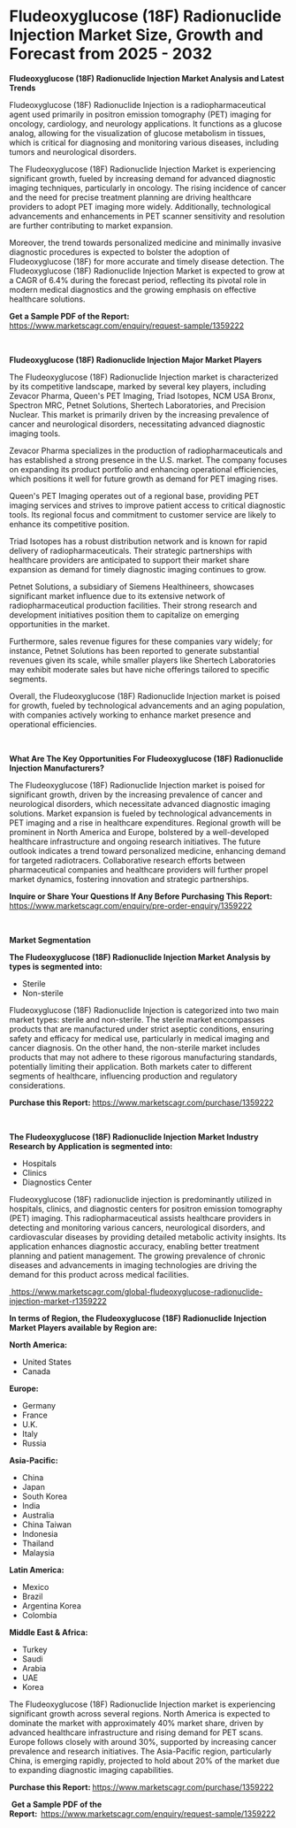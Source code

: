 <p><h1>Fludeoxyglucose (18F) Radionuclide Injection Market Size, Growth and Forecast from 2025 - 2032</h1></p><p><strong>Fludeoxyglucose (18F) Radionuclide Injection Market Analysis and Latest Trends</strong></p>
<p><p>Fludeoxyglucose (18F) Radionuclide Injection is a radiopharmaceutical agent used primarily in positron emission tomography (PET) imaging for oncology, cardiology, and neurology applications. It functions as a glucose analog, allowing for the visualization of glucose metabolism in tissues, which is critical for diagnosing and monitoring various diseases, including tumors and neurological disorders.</p><p>The Fludeoxyglucose (18F) Radionuclide Injection Market is experiencing significant growth, fueled by increasing demand for advanced diagnostic imaging techniques, particularly in oncology. The rising incidence of cancer and the need for precise treatment planning are driving healthcare providers to adopt PET imaging more widely. Additionally, technological advancements and enhancements in PET scanner sensitivity and resolution are further contributing to market expansion.</p><p>Moreover, the trend towards personalized medicine and minimally invasive diagnostic procedures is expected to bolster the adoption of Fludeoxyglucose (18F) for more accurate and timely disease detection. The Fludeoxyglucose (18F) Radionuclide Injection Market is expected to grow at a CAGR of 6.4% during the forecast period, reflecting its pivotal role in modern medical diagnostics and the growing emphasis on effective healthcare solutions.</p></p>
<p><strong>Get a Sample PDF of the Report:&nbsp;</strong> <a href="https://www.marketscagr.com/enquiry/request-sample/1359222?utm_campaign=3222&utm_medium=2&utm_source=Github&utm_content=ia&utm_term=14042025&utm_id=fludeoxyglucose-18f-radionuclide-injection">https://www.marketscagr.com/enquiry/request-sample/1359222</a></p>
<p>&nbsp;</p>
<p><strong>Fludeoxyglucose (18F) Radionuclide Injection Major Market Players</strong></p>
<p><p>The Fludeoxyglucose (18F) Radionuclide Injection market is characterized by its competitive landscape, marked by several key players, including Zevacor Pharma, Queen's PET Imaging, Triad Isotopes, NCM USA Bronx, Spectron MRC, Petnet Solutions, Shertech Laboratories, and Precision Nuclear. This market is primarily driven by the increasing prevalence of cancer and neurological disorders, necessitating advanced diagnostic imaging tools.</p><p>Zevacor Pharma specializes in the production of radiopharmaceuticals and has established a strong presence in the U.S. market. The company focuses on expanding its product portfolio and enhancing operational efficiencies, which positions it well for future growth as demand for PET imaging rises.</p><p>Queen's PET Imaging operates out of a regional base, providing PET imaging services and strives to improve patient access to critical diagnostic tools. Its regional focus and commitment to customer service are likely to enhance its competitive position.</p><p>Triad Isotopes has a robust distribution network and is known for rapid delivery of radiopharmaceuticals. Their strategic partnerships with healthcare providers are anticipated to support their market share expansion as demand for timely diagnostic imaging continues to grow.</p><p>Petnet Solutions, a subsidiary of Siemens Healthineers, showcases significant market influence due to its extensive network of radiopharmaceutical production facilities. Their strong research and development initiatives position them to capitalize on emerging opportunities in the market.</p><p>Furthermore, sales revenue figures for these companies vary widely; for instance, Petnet Solutions has been reported to generate substantial revenues given its scale, while smaller players like Shertech Laboratories may exhibit moderate sales but have niche offerings tailored to specific segments.</p><p>Overall, the Fludeoxyglucose (18F) Radionuclide Injection market is poised for growth, fueled by technological advancements and an aging population, with companies actively working to enhance market presence and operational efficiencies.</p></p>
<p>&nbsp;</p>
<p><strong>What Are The Key Opportunities For Fludeoxyglucose (18F) Radionuclide Injection Manufacturers?</strong></p>
<p><p>The Fludeoxyglucose (18F) Radionuclide Injection market is poised for significant growth, driven by the increasing prevalence of cancer and neurological disorders, which necessitate advanced diagnostic imaging solutions. Market expansion is fueled by technological advancements in PET imaging and a rise in healthcare expenditures. Regional growth will be prominent in North America and Europe, bolstered by a well-developed healthcare infrastructure and ongoing research initiatives. The future outlook indicates a trend toward personalized medicine, enhancing demand for targeted radiotracers. Collaborative research efforts between pharmaceutical companies and healthcare providers will further propel market dynamics, fostering innovation and strategic partnerships.</p></p>
<p><strong>Inquire or Share Your Questions If Any Before Purchasing This Report:</strong> <a href="https://www.marketscagr.com/enquiry/pre-order-enquiry/1359222?utm_campaign=3222&utm_medium=2&utm_source=Github&utm_content=ia&utm_term=14042025&utm_id=fludeoxyglucose-18f-radionuclide-injection">https://www.marketscagr.com/enquiry/pre-order-enquiry/1359222</a></p>
<p>&nbsp;</p>
<p><strong>Market Segmentation</strong></p>
<p><strong>The Fludeoxyglucose (18F) Radionuclide Injection Market Analysis by types is segmented into:</strong></p>
<p><ul><li>Sterile</li><li>Non-sterile</li></ul></p>
<p><p>Fludeoxyglucose (18F) Radionuclide Injection is categorized into two main market types: sterile and non-sterile. The sterile market encompasses products that are manufactured under strict aseptic conditions, ensuring safety and efficacy for medical use, particularly in medical imaging and cancer diagnosis. On the other hand, the non-sterile market includes products that may not adhere to these rigorous manufacturing standards, potentially limiting their application. Both markets cater to different segments of healthcare, influencing production and regulatory considerations.</p></p>
<p><strong>Purchase this Report:&nbsp;</strong><a href="https://www.marketscagr.com/purchase/1359222?utm_campaign=3222&utm_medium=2&utm_source=Github&utm_content=ia&utm_term=14042025&utm_id=fludeoxyglucose-18f-radionuclide-injection">https://www.marketscagr.com/purchase/1359222</a></p>
<p>&nbsp;</p>
<p><strong>The Fludeoxyglucose (18F) Radionuclide Injection Market Industry Research by Application is segmented into:</strong></p>
<p><ul><li>Hospitals</li><li>Clinics</li><li>Diagnostics Center</li></ul></p>
<p><p>Fludeoxyglucose (18F) radionuclide injection is predominantly utilized in hospitals, clinics, and diagnostic centers for positron emission tomography (PET) imaging. This radiopharmaceutical assists healthcare providers in detecting and monitoring various cancers, neurological disorders, and cardiovascular diseases by providing detailed metabolic activity insights. Its application enhances diagnostic accuracy, enabling better treatment planning and patient management. The growing prevalence of chronic diseases and advancements in imaging technologies are driving the demand for this product across medical facilities.</p></p>
<p><a href="https://www.marketscagr.com/global-fludeoxyglucose-radionuclide-injection-market-r1359222?utm_campaign=3222&utm_medium=2&utm_source=Github&utm_content=ia&utm_term=14042025&utm_id=fludeoxyglucose-18f-radionuclide-injection">&nbsp;https://www.marketscagr.com/global-fludeoxyglucose-radionuclide-injection-market-r1359222</a></p>
<p><strong>In terms of Region, the Fludeoxyglucose (18F) Radionuclide Injection Market Players available by Region are:</strong></p>
<p>
    <p> <strong> North America: </strong>
        <ul>
            <li>United States</li>
            <li>Canada</li>
        </ul>
        </p> 
    <p> <strong> Europe: </strong>
        <ul>
            <li>Germany</li>
            <li>France</li>
            <li>U.K.</li>
            <li>Italy</li>
            <li>Russia</li>
        </ul>
        </p> 
    <p> <strong> Asia-Pacific: </strong>
        <ul>
            <li>China</li>
            <li>Japan</li>
            <li>South Korea</li>
            <li>India</li>
            <li>Australia</li>
            <li>China Taiwan</li>
            <li>Indonesia</li>
            <li>Thailand</li>
            <li>Malaysia</li>
        </ul>
        </p> 
    <p> <strong> Latin America: </strong>
        <ul>
            <li>Mexico</li>
            <li>Brazil</li>
            <li>Argentina Korea</li>
            <li>Colombia</li>
        </ul>
        </p> 
    <p> <strong> Middle East & Africa: </strong>
        <ul>
            <li>Turkey</li>
            <li>Saudi</li>
            <li>Arabia</li>
            <li>UAE</li>
            <li>Korea</li>
        </ul>
    </p>
    </p>
<p><p>The Fludeoxyglucose (18F) Radionuclide Injection market is experiencing significant growth across several regions. North America is expected to dominate the market with approximately 40% market share, driven by advanced healthcare infrastructure and rising demand for PET scans. Europe follows closely with around 30%, supported by increasing cancer prevalence and research initiatives. The Asia-Pacific region, particularly China, is emerging rapidly, projected to hold about 20% of the market due to expanding diagnostic imaging capabilities.</p></p>
<p><strong>Purchase this Report: </strong><a href="https://www.marketscagr.com/purchase/1359222?utm_campaign=3222&utm_medium=2&utm_source=Github&utm_content=ia&utm_term=14042025&utm_id=fludeoxyglucose-18f-radionuclide-injection">https://www.marketscagr.com/purchase/1359222</a></p>
<p>&nbsp;<strong>Get a Sample PDF of the Report:&nbsp;&nbsp;</strong><a href="https://www.marketscagr.com/enquiry/request-sample/1359222?utm_campaign=3222&utm_medium=2&utm_source=Github&utm_content=ia&utm_term=14042025&utm_id=fludeoxyglucose-18f-radionuclide-injection">https://www.marketscagr.com/enquiry/request-sample/1359222</a></p>
<p><strong></strong></p>
<p><p></p><p></p><p></p></p>